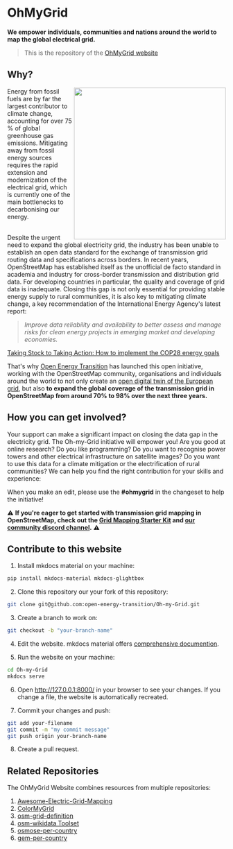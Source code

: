 # OhMyGrid
**We empower individuals, communities and nations around the world to map the global electrical grid.** <br>

> This is the repository of the [OhMyGrid website](https://ohmygrid.org/)

## Why?
<img src= https://raw.githubusercontent.com/open-energy-transition/Oh-my-Grid/refs/heads/main/docs/images/logo.png align="right" width="350">
Energy from fossil fuels are by far the largest contributor to climate change, accounting for over 75 % of global greenhouse gas emissions. Mitigating away from fossil energy sources requires the rapid extension and modernization of the electrical grid, which is currently one of the main bottlenecks to decarbonising our energy. <br></br>

Despite the urgent need to expand the global electricity grid, the industry has been unable to establish an open data standard for the exchange of transmission grid routing data and specifications across borders. In recent years, OpenStreetMap has established itself as the unofficial de facto standard in academia and industry for cross-border transmission and distribution grid data. For developing countries in particular, the quality and coverage of grid data is inadequate. Closing this gap is not only essential for providing stable energy supply to rural communities, it is also key to mitigating climate change, a key recommendation of the International Energy Agency's latest report:

> _Improve data reliability and availability to better assess and manage risks for clean energy projects in emerging market and developing economies._

[Taking Stock to Taking Action: How to implement the COP28 energy goals](https://iea.blob.core.windows.net/assets/f2f6dbe0-ee3d-4ffc-ac8b-b811a868b9b1/FromTakingStocktoTakingAction.pdf)

That's why [Open Energy Transition](https://openenergytransition.org/) has launched this open initiative, working with the OpenStreetMap community, organisations and individuals around the world to not only create an [open digital twin of the European grid](https://www.nature.com/articles/s41597-025-04550-7), but also **to expand the global coverage of the transmission grid in OpenStreetMap from around 70% to 98% over the next three years.**

## How you can get involved?
Your support can make a significant impact on closing the data gap in the electricity grid. The Oh-my-Grid initiative will empower you! Are you good at online research? Do you like programming? Do you want to recognise power towers and other electrical infrastructure on satellite images? Do you want to use this data for a climate mitigation or the electrification of rural communities? We can help you find the right contribution for your skills and experience:

When you make an edit, please use the **#ohmygrid** in the changeset to help the initiative!

⚠️ **If you're eager to get started with transmission grid mapping in OpenStreetMap, check out the [Grid Mapping Starter Kit](https://github.com/open-energy-transition/grid-mapping-starter-kit) and [our community discord channel](https://discord.gg/a5znpdFWfD).** ⚠️


## Contribute to this website

1. Install mkdocs material on your machine:
```bash
pip install mkdocs-material mkdocs-glightbox
```

2. Clone this repository our your fork of this repository:
```bash
git clone git@github.com:open-energy-transition/Oh-my-Grid.git
```
3. Create a branch to work on:
```bash
git checkout -b "your-branch-name"
```
4. Edit the website. mkdocs material offers [comprehensive documention](https://squidfunk.github.io/mkdocs-material/getting-started/).

5. Run the website on your machine:
```bash
cd Oh-my-Grid
mkdocs serve
```

6. Open http://127.0.0.1:8000/ in your browser to see your changes. If you change a file, the website is automatically recreated.

7. Commit your changes and push:
```bash
git add your-filename
git commit -m "my commit message"
git push origin your-branch-name
```

8. Create a pull request.

## Related Repositories 
The OhMyGrid Website combines resources from multiple repositories:
1. [Awesome-Electric-Grid-Mapping](https://github.com/open-energy-transition/Awesome-Electric-Grid-Mapping)
2. [ColorMyGrid](https://github.com/open-energy-transition/color-my-grid)
3. [osm-grid-definition](https://github.com/open-energy-transition/osm-grid-definition)
4. [osm-wikidata Toolset](https://github.com/open-energy-transition/osm-wikidata-toolset)
5. [osmose-per-country](https://github.com/open-energy-transition/osmose_per_country)
6. [gem-per-country](https://github.com/open-energy-transition/gem_per_country)
